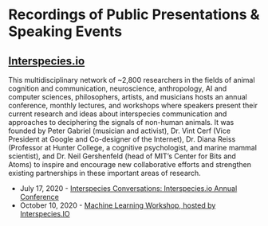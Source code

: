 # Recordings of Public Presentations & Speaking Events 

## [Interspecies.io](https://www.interspecies.io/)

This multidisciplinary network of ~2,800 researchers in the fields of animal cognition and communication, neuroscience, anthropology, AI and computer sciences, philosophers, artists, and musicians hosts an annual conference, monthly lectures, and workshops where speakers present their current research and ideas about interspecies communication and approaches to deciphering the signals of non-human animals. It was founded by Peter Gabriel (musician and activist), Dr. Vint Cerf (Vice President at Google and Co-designer of the Internet), Dr. Diana Reiss (Professor at Hunter College, a cognitive psychologist, and marine mammal scientist), and Dr. Neil Gershenfeld (head of MIT’s Center for Bits and Atoms) to inspire and encourage new collaborative efforts and strengthen existing partnerships in these important areas of research.

- July 17, 2020 - [Interspecies Conversations: Interspecies.io Annual Conference](07.17.2020_interspeciesio-closeddoor-workshop.md)
- October 10, 2020 - [Machine Learning Workshop, hosted by Interspecies.IO](2020-10-10.interspeciesio-ml-workshop.md)
